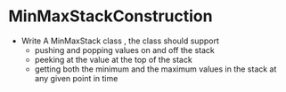 # MinMaxStackConstruction
- Write A MinMaxStack class , the class should support
  - pushing and popping values on and off the stack 
  - peeking at the value at the top of the stack
  - getting both the minimum and the maximum values in the stack at any given point in time
